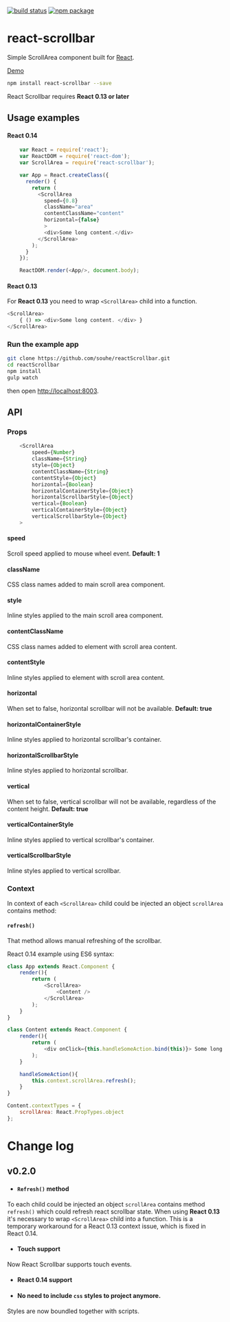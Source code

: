 [![build status](https://travis-ci.org/souhe/reactScrollbar.svg?branch=master)](https://travis-ci.org/souhe/reactScrollbar)
[![npm package](https://img.shields.io/npm/v/react-scrollbar.svg?style=flat-square)](https://www.npmjs.org/package/react-scrollbar)

# react-scrollbar

Simple ScrollArea component built for [React](http://facebook.github.io/react/).

[Demo](http://souhe.github.io/reactScrollbar)

```bash
npm install react-scrollbar --save
```

React Scrollbar requires **React 0.13 or later**

## Usage examples

#### React 0.14
```js
    var React = require('react');
    var ReactDOM = require('react-dom');
    var ScrollArea = require('react-scrollbar');

    var App = React.createClass({
      render() {
        return (
          <ScrollArea
            speed={0.8}
            className="area"
            contentClassName="content"
            horizontal={false}
            >
            <div>Some long content.</div>
          </ScrollArea>
        );
      }
    });

    ReactDOM.render(<App/>, document.body);
```

#### React 0.13
For **React 0.13** you need to wrap `<ScrollArea>` child into a function.
```js
<ScrollArea>
    { () => <div>Some long content. </div> }
</ScrollArea>
```

### Run the example app

```bash
git clone https://github.com/souhe/reactScrollbar.git
cd reactScrollbar
npm install
gulp watch
```

then open [http://localhost:8003](http://localhost:80003).

## API

### Props

```js
    <ScrollArea
        speed={Number}
        className={String}
        style={Object}
        contentClassName={String}
        contentStyle={Object}
        horizontal={Boolean}
        horizontalContainerStyle={Object}
        horizontalScrollbarStyle={Object}
        vertical={Boolean}
        verticalContainerStyle={Object}
        verticalScrollbarStyle={Object}
    >
```

#### speed
Scroll speed applied to mouse wheel event.
**Default: 1**

#### className
CSS class names added to main scroll area component.

#### style
Inline styles applied to the main scroll area component.

#### contentClassName
CSS class names added to element with scroll area content.

#### contentStyle
Inline styles applied to element with scroll area content.

#### horizontal
When set to false, horizontal scrollbar will not be available.
**Default: true**

#### horizontalContainerStyle
Inline styles applied to horizontal scrollbar's container.

#### horizontalScrollbarStyle
Inline styles applied to horizontal scrollbar.

#### vertical
When set to false, vertical scrollbar will not be available, regardless of the content height.
**Default: true**

#### verticalContainerStyle
Inline styles applied to vertical scrollbar's container.

#### verticalScrollbarStyle
Inline styles applied to vertical scrollbar.

### Context
In context of each `<ScrollArea>` child could be injected an object `scrollArea` contains method:

#### `refresh()`
That method allows manual refreshing of the scrollbar.

React 0.14 example using ES6 syntax:
```js
class App extends React.Component {
    render(){
        return (
            <ScrollArea>
                <Content />
            </ScrollArea>
        );
    }
}

class Content extends React.Component {
    render(){
        return (
            <div onClick={this.handleSomeAction.bind(this)}> Some long content </div>
        );
    }

    handleSomeAction(){
        this.context.scrollArea.refresh();
    }
}

Content.contextTypes = {
    scrollArea: React.PropTypes.object
};
```

# Change log
<!-- Every release is documented on the Github [Releases](https://github.com/souhe/reactScrollbar/releases) page. -->

## v0.2.0
- #### `Refresh()` method
To each <ScrollArea> child could be injected an object `scrollArea` contains method `refresh()` which could refresh react scrollbar state.
When using **React 0.13** it's necessary to wrap `<ScrollArea>` child into a function. This is a temporary workaround for a React 0.13 context issue, which is fixed in React 0.14.

- #### Touch support
Now React Scrollbar supports touch events.

- #### React 0.14 support

- #### No need to include `css` styles to project anymore.
Styles are now boundled together with scripts.
